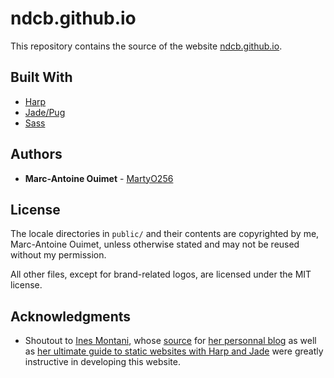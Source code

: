 # ndcb.github.io

This repository contains the source of the website [ndcb.github.io](https://ndcb.github.io).

## Built With

* [Harp](http://harpjs.com/)
* [Jade/Pug](https://pugjs.org)
* [Sass](http://sass-lang.com/)

## Authors

* **Marc-Antoine Ouimet** - [MartyO256](https://github.com/MartyO256)

## License

The locale directories in `public/` and their contents are copyrighted by me, Marc-Antoine Ouimet, unless otherwise stated and may not be reused without my permission.

All other files, except for brand-related logos, are licensed under the MIT license.

## Acknowledgments

* Shoutout to [Ines Montani](https://github.com/ines), whose [source](https://github.com/ines/ines-io) for [her personnal blog](https://ines.io) as well as [her ultimate guide to static websites with Harp and Jade](https://ines.io/blog/the-ultimate-guide-static-websites-harp-jade) were greatly instructive in developing this website. 
